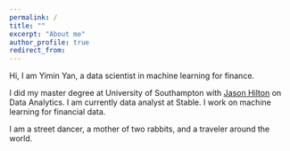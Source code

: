 ```yaml
---
permalink: /
title: ""
excerpt: "About me"
author_profile: true
redirect_from: 
---
```


Hi, I am Yimin Yan, a data scientist in machine learning for finance. 

I did my master degree at University of Southampton with [Jason Hilton](https://www.southampton.ac.uk/people/5xgnrc/doctor-jason-hilton) on Data Analytics. I am currently data analyst at Stable. I work on machine learning for financial data. 

I am a street dancer, a mother of two rabbits, and a traveler around the world.
                                     
